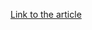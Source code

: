 [Link to the article](https://www.infostealers.com/report/infostealers-weekly-report-2024-10-14-2024-10-21/)
